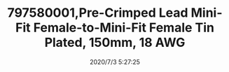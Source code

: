 ﻿---
layout: post 
title: 797580001,Pre-Crimped Lead Mini-Fit Female-to-Mini-Fit Female Tin Plated, 150mm, 18 AWG
tags: 
categories: wire-harness
overview: Pre-Crimped Lead Mini-Fit Female-to-Mini-Fit Female Tin Plated, 150mm, 18 AWG
series: 5557
part_number: 797580001
thumb_img: static/202007/406-thumb-20200703132810.jpg
small_img: static/202007/406-20200703132810.jpg
date: 2020/7/3 5:27:25
---



